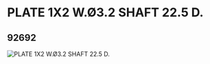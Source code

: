 # PLATE 1X2 W.Ø3.2 SHAFT 22.5 D.
## 92692
![PLATE 1X2 W.Ø3.2 SHAFT 22.5 D.](https://lc-www-live-s.legocdn.com/media/bricks/5/2/4604304.jpg)